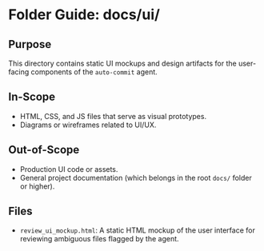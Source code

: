 # Folder Guide: docs/ui/

## Purpose
This directory contains static UI mockups and design artifacts for the user-facing components of the `auto-commit` agent.

## In-Scope
- HTML, CSS, and JS files that serve as visual prototypes.
- Diagrams or wireframes related to UI/UX.

## Out-of-Scope
- Production UI code or assets.
- General project documentation (which belongs in the root `docs/` folder or higher).

## Files
- `review_ui_mockup.html`: A static HTML mockup of the user interface for reviewing ambiguous files flagged by the agent. 